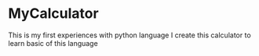 # MyCalculator
This is my first experiences with python language I create this calculator to learn basic of this language
